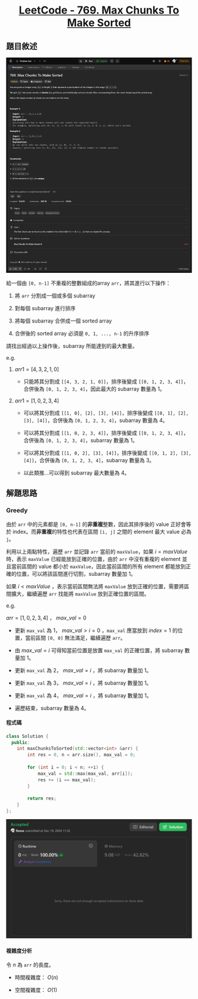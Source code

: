 # <center> [LeetCode - 769. Max Chunks To Make Sorted](https://leetcode.com/problems/max-chunks-to-make-sorted/description/) </center>

## 題目敘述

[![](https://raw.githubusercontent.com/reese60525/ForPicGo/main/Pictures202412191132682.png)](https://raw.githubusercontent.com/reese60525/ForPicGo/main/Pictures202412191132682.png)

給一個由 `[0, n-1]` 不重複的整數組成的array `arr`，將其進行以下操作：

1. 將 `arr` 分割成一個或多個 subarray

2. 對每個 subarray 進行排序

3. 將每個 subarray 合併成一個 sorted array

4. 合併後的 sorted array 必須是 `0, 1, ..., n-1` 的升序排序

請找出經過以上操作後，subarray 所能達到的最大數量。

e.g.

1. $arr1 = [4, 3, 2, 1, 0]$

    - 只能將其分割成 `[[4, 3, 2, 1, 0]]`，排序後變成 `[[0, 1, 2, 3, 4]]`，合併後為 `[0, 1, 2, 3, 4]`，因此最大的 subarray 數量為 1。

2. $arr1 = [1, 0, 2, 3, 4]$

   - 可以將其分割成 `[[1, 0], [2], [3], [4]]`，排序後變成 `[[0, 1], [2], [3], [4]]`，合併後為 `[0, 1, 2, 3, 4]`，subarray 數量為 4。

   - 可以將其分割成 `[[1, 0, 2, 3, 4]]`，排序後變成 `[[0, 1, 2, 3, 4]]`，合併後為 `[0, 1, 2, 3, 4]`，subarray 數量為 1。

   - 可以將其分割成 `[[1, 0, 2], [3], [4]]`，排序後變成 `[[0, 1, 2], [3], [4]]`，合併後為 `[0, 1, 2, 3, 4]`，subarray 數量為 3。

   - 以此類推...可以得到 subarray 最大數量為 4。

## 解題思路

### Greedy

由於 `arr` 中的元素都是 `[0, n-1]` 的**非重複**整數，因此其排序後的 value 正好會等於 index。而**非重複**的特性也代表在區間 `[i, j]` 之間的 element 最大 value 必為 `j`。

利用以上兩點特性，遍歷 `arr` 並記錄 `arr` 當前的 `maxValue`，如果 $i = maxValue$ 時，表示 `maxValue` 已經能放到正確的位置，由於 `arr` 中沒有重複的 element 並且當前區間的 value 都小於 `maxValue`，因此當前區間的所有 element 都能放到正確的位置，可以將該區間進行切割，subarray 數量加 1。

如果 $i < maxValue$ ，表示當前區間無法將 `maxValue` 放到正確的位置，需要將區間擴大，繼續遍歷 `arr` 找能將 `maxValue` 放到正確位置的區間。

e.g.

$arr = [1, 0, 2, 3, 4]$ ， $max\_val = 0$

- 更新 `max_val` 為 1， $max\_val > i = 0$ ，`max_val` 應當放到 $index = 1$ 的位置，當前區間 `[0, 0]` 無法滿足，繼續遍歷 `arr`。

- 由 $max\_val = i$ 可得知當前位置是放置 `max_val` 的正確位置，將 subarray 數量加 1。

- 更新 `max_val` 為 2， $max\_val = i$ ，將 subarray 數量加 1。

- 更新 `max_val` 為 3， $max\_val = i$ ，將 subarray 數量加 1。

- 更新 `max_val` 為 4， $max\_val = i$ ，將 subarray 數量加 1。

- 遍歷結束，subarray 數量為 4。

#### 程式碼

```cpp {.line-numbers}
class Solution {
  public:
    int maxChunksToSorted(std::vector<int> &arr) {
        int res = 0, n = arr.size(), max_val = 0;

        for (int i = 0; i < n; ++i) {
            max_val = std::max(max_val, arr[i]);
            res += (i == max_val);
        }

        return res;
    }
};
```

[![](https://raw.githubusercontent.com/reese60525/ForPicGo/main/Pictures202412191133990.png)](https://raw.githubusercontent.com/reese60525/ForPicGo/main/Pictures202412191133990.png)

#### 複雜度分析

令 $n$ 為 `arr` 的長度。

- 時間複雜度： $O(n)$

- 空間複雜度： $O(1)$
